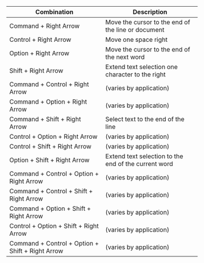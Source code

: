 | Combination | Description |
|-------------|-------------|
| Command + Right Arrow | Move the cursor to the end of the line or document |
| Control + Right Arrow | Move one space right |
| Option + Right Arrow | Move the cursor to the end of the next word |
| Shift + Right Arrow | Extend text selection one character to the right |
| Command + Control + Right Arrow | (varies by application) |
| Command + Option + Right Arrow | (varies by application) |
| Command + Shift + Right Arrow | Select text to the end of the line |
| Control + Option + Right Arrow | (varies by application) |
| Control + Shift + Right Arrow | (varies by application) |
| Option + Shift + Right Arrow | Extend text selection to the end of the current word |
| Command + Control + Option + Right Arrow | (varies by application) |
| Command + Control + Shift + Right Arrow | (varies by application) |
| Command + Option + Shift + Right Arrow | (varies by application) |
| Control + Option + Shift + Right Arrow | (varies by application) |
| Command + Control + Option + Shift + Right Arrow | (varies by application) |

